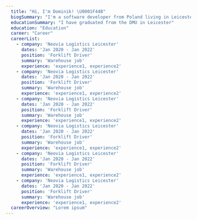 ```yaml
---
  title: "Hi, I'm Dominik! \U0001F44B"
  biogSummary: "I'm a software developer from Poland living in Leicester, UK."
  educationSummary: "I have graduated from the DMU in Leicester"
  education: "Education"
  career: "Career"
  careerList:
    - company: 'Neovia Logistics Leicester'
      dates: 'Jan 2020 - Jan 2022'
      position: 'Forklift Driver'
      summary: 'Warehouse job'
      experience: 'experience1, experience2'
    - company: 'Neovia Logistics Leicester'
      dates: 'Jan 2020 - Jan 2022'
      position: 'Forklift Driver'
      summary: 'Warehouse job'
      experience: 'experience1, experience2'
    - company: 'Neovia Logistics Leicester'
      dates: 'Jan 2020 - Jan 2022'
      position: 'Forklift Driver'
      summary: 'Warehouse job'
      experience: 'experience1, experience2'
    - company: 'Neovia Logistics Leicester'
      dates: 'Jan 2020 - Jan 2022'
      position: 'Forklift Driver'
      summary: 'Warehouse job'
      experience: 'experience1, experience2'
    - company: 'Neovia Logistics Leicester'
      dates: 'Jan 2020 - Jan 2022'
      position: 'Forklift Driver'
      summary: 'Warehouse job'
      experience: 'experience1, experience2'
    - company: 'Neovia Logistics Leicester'
      dates: 'Jan 2020 - Jan 2022'
      position: 'Forklift Driver'
      summary: 'Warehouse job'
      experience: 'experience1, experience2'
  careerOverview: "Lorem ipsum"
---
```

